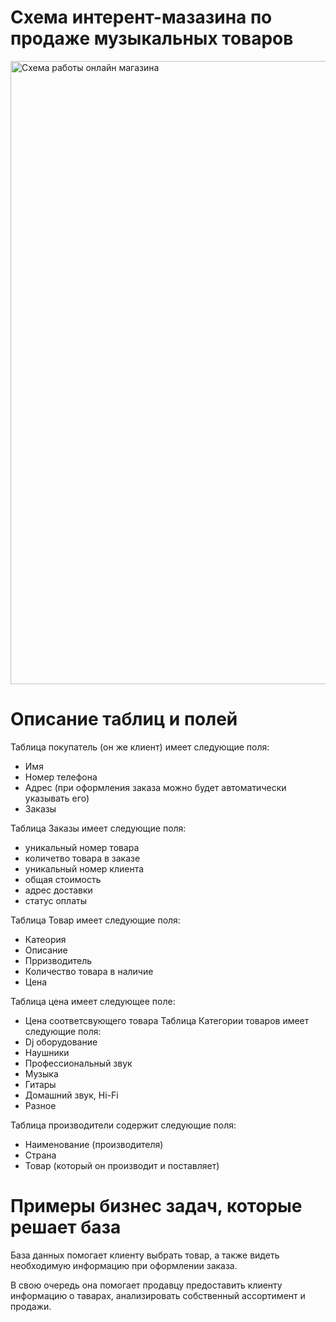 # Схема интерент-мазазина по продаже музыкальных товаров
<img width="997" alt="Схема работы онлайн магазина" src="https://github.com/Glusik/-/assets/130302778/568ff433-e5dc-45c1-8b3a-4931a3e24da8">

# Описание таблиц и полей

Таблица покупатель (он же клиент) имеет следующие поля:

- Имя
- Номер телефона
- Адрес (при оформления заказа можно будет автоматически указывать его)
- Заказы

Таблица Заказы имеет следующие поля:

- уникальный номер товара 
- количетво товара в заказе
- уникальный номер клиента
- общая стоимость
- адрес доставки
- статус оплаты

Таблица Товар имеет следующие поля:

- Катеория 
- Описание
- Прризводитель
- Количество товара в наличие
- Цена

Таблица цена имеет следующее поле:

- Цена соответсвующего товара
Таблица Категории товаров имеет следующие поля: 
- Dj оборудование
- Наушники
- Профессиональный звук
- Музыка
- Гитары
- Домашний звук, Hi-Fi
- Разное

Таблица производители содержит следующие поля:

- Наименование (производителя)
- Страна
- Товар (который он производит и поставляет)

# Примеры бизнес задач, которые решает база

База данных помогает клиенту выбрать товар, а также видеть необходимую информацию при оформлении заказа.

В свою очередь она помогает продавцу предоставить клиенту информацию о таварах, анализировать собственный ассортимент и продажи.

